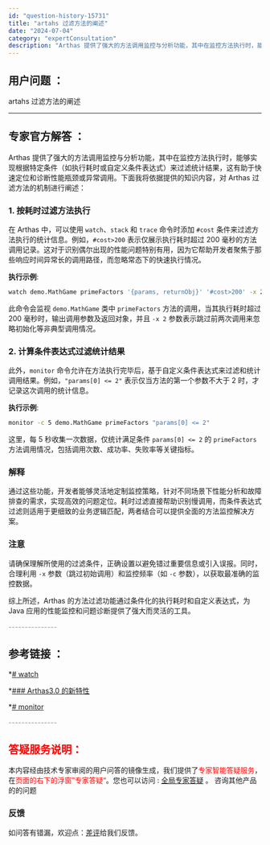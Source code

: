 ```yaml
---
id: "question-history-15731"
title: "artahs 过滤方法的阐述"
date: "2024-07-04"
category: "expertConsultation"
description: "Arthas 提供了强大的方法调用监控与分析功能，其中在监控方法执行时，能够实现根据特定条件（如执行耗时或自定义条件表达式）来过滤统计结果，这有助于快速定位和诊断性能瓶颈或异常调用。下面我将依据提供的知识内容，对 Arthas 过滤方法的机制进行阐述：### 1. 按耗时过滤方法执行在 Arthas"
---
```


## 用户问题 ：

artahs 过滤方法的阐述

---

## 专家官方解答 ：

Arthas 提供了强大的方法调用监控与分析功能，其中在监控方法执行时，能够实现根据特定条件（如执行耗时或自定义条件表达式）来过滤统计结果，这有助于快速定位和诊断性能瓶颈或异常调用。下面我将依据提供的知识内容，对 Arthas 过滤方法的机制进行阐述：

### 1. 按耗时过滤方法执行

在 Arthas 中，可以使用 `watch`、`stack` 和 `trace` 命令时添加 `#cost` 条件来过滤方法执行的统计信息。例如，`#cost>200` 表示仅展示执行耗时超过 200 毫秒的方法调用记录。这对于识别偶尔出现的性能问题特别有用，因为它帮助开发者聚焦于那些响应时间异常长的调用路径，而忽略常态下的快速执行情况。

**执行示例**:

```bash
watch demo.MathGame primeFactors '{params, returnObj}' '#cost>200' -x 2
```

此命令会监视 `demo.MathGame` 类中 `primeFactors` 方法的调用，当其执行耗时超过 200 毫秒时，输出调用参数及返回对象，并且 `-x 2` 参数表示跳过前两次调用来忽略初始化等非典型调用情况。

### 2. 计算条件表达式过滤统计结果

此外，`monitor` 命令允许在方法执行完毕后，基于自定义条件表达式来过滤和统计调用结果。例如，`"params[0] <= 2"` 表示仅当方法的第一个参数不大于 2 时，才记录这次调用的统计信息。

**执行示例**:

```bash
monitor -c 5 demo.MathGame primeFactors "params[0] <= 2"
```

这里，每 5 秒收集一次数据，仅统计满足条件 `params[0] <= 2` 的 `primeFactors` 方法调用情况，包括调用次数、成功率、失败率等关键指标。

### 解释

通过这些功能，开发者能够灵活地定制监控策略，针对不同场景下性能分析和故障排查的需求，实现高效的问题定位。耗时过滤直接帮助识别慢调用，而条件表达式过滤则适用于更细致的业务逻辑匹配，两者结合可以提供全面的方法监控解决方案。

### 注意

请确保理解所使用的过滤条件，正确设置以避免错过重要信息或引入误报。同时，合理利用 `-x` 参数（跳过初始调用）和监控频率（如 `-c` 参数），以获取最准确的监控数据。

综上所述，Arthas 的方法过滤功能通过条件化的执行耗时和自定义表达式，为 Java 应用的性能监控和问题诊断提供了强大而灵活的工具。

<font color="#949494">---------------</font>

## 参考链接 ：

\*[# watch](https://github.com/alibaba/arthas/tree/master/site/docs/doc/watch.md)

\*[### Arthas3.0 的新特性](https://github.com/alibaba/arthas/tree/master/site/docs/doc/arthas3.md)

\*[# monitor](https://github.com/alibaba/arthas/tree/master/site/docs/doc/monitor.md)

<font color="#949494">---------------</font>

## <font color="#FF0000">答疑服务说明：</font>

本内容经由技术专家审阅的用户问答的镜像生成，我们提供了<font color="#FF0000">专家智能答疑服务</font>，在<font color="#FF0000">页面的右下的浮窗”专家答疑“</font>。您也可以访问 : [全局专家答疑](https://answer.opensource.alibaba.com/docs/intro) 。 咨询其他产品的的问题

### 反馈

如问答有错漏，欢迎点：[差评](https://ai.nacos.io/user/feedbackByEnhancerGradePOJOID?enhancerGradePOJOId=16091)给我们反馈。
